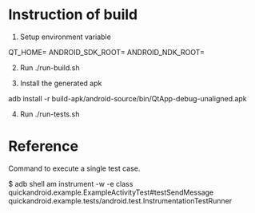 

Instruction of build
====================

1. Setup environment variable

QT_HOME=
ANDROID_SDK_ROOT=
ANDROID_NDK_ROOT=

2. Run ./run-build.sh

3. Install the generated apk

adb install -r build-apk/android-source/bin/QtApp-debug-unaligned.apk

4. Run ./run-tests.sh


Reference
=========

Command to execute a single test case.

$ adb shell am  instrument -w -e class quickandroid.example.ExampleActivityTest#testSendMessage  quickandroid.example.tests/android.test.InstrumentationTestRunner




